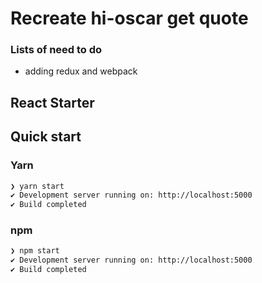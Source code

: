 # Recreate hi-oscar get quote

### Lists of need to do
  - adding redux and webpack

## React Starter
## Quick start
### Yarn

```bash 
❯ yarn start
✔ Development server running on: http://localhost:5000
✔ Build completed
```

### npm
````bash
❯ npm start
✔ Development server running on: http://localhost:5000
✔ Build completed
````
